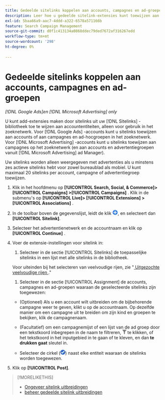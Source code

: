 ```yaml
---
title: Gedeelde sitelinks koppelen aan accounts, campagnes en ad-groepen
description: Leer hoe u gedeelde sitelink-extensies kunt toewijzen aan accounts, campagnes en advertentiegroepen.
exl-id: 5baa66a9-aac7-4ddd-a322-6578a571166b
feature: Search Campaign Management
source-git-commit: d0f1c413134a0868ddec79ded7672af316267edd
workflow-type: tm+mt
source-wordcount: '298'
ht-degree: 0%

---
```


# Gedeelde sitelinks koppelen aan accounts, campagnes en ad-groepen

*[!DNL Google Ads]en [!DNL Microsoft Advertising] only*

U kunt add-extensies maken door sitelinks uit uw [!DNL Sitelinks] -bibliotheek toe te wijzen aan accountentiteiten, alleen voor gebruik in het zoeknetwerk. Voor [!DNL Google Ads] -accounts kunt u sitelinks toewijzen aan accounts of aan campagnes en ad-hocgroepen in het zoeknetwerk. Voor [!DNL Microsoft Advertising] -accounts kunt u sitelinks toewijzen aan campagnes op het zoeknetwerk (en aan accounts en advertentiegroepen vanuit [!DNL Microsoft Advertising] ad Manager).

Uw sitelinks worden alleen weergegeven met advertenties als u minstens zes actieve sitelinks hebt voor zowel bureaublad als mobiel. U kunt maximaal 20 sitelinks per account, campagne of advertentiegroep toewijzen.

1. Klik in het hoofdmenu op **[!UICONTROL Search, Social, & Commerce]> [!UICONTROL Campaigns] >[!UICONTROL Campaigns]** . Klik in de submenu&#39;s op **[!UICONTROL Live]> [!UICONTROL Extensions] >[!UICONTROL Associations]** .

1. In de toolbar boven de gegevenslijst, leidt de klik ![ ](/help/search-social-commerce/assets/add.png " tot "), en selecteert dan **[!UICONTROL Sitelink]**.

1. Selecteer het advertentienetwerk en de accountnaam en klik op **[!UICONTROL Continue]** .

1. Voer de extensie-instellingen voor sitelink in:

   1. Selecteer in de sectie [!UICONTROL Sitelinks] de toepasselijke sitelinks in een lijst met alle sitelinks in de bibliotheek.

   Voor uiteinden bij het selecteren van veelvoudige rijen, zie &quot;[ Uitgezochte veelvoudige rijen ](/help/search-social-commerce/common-tasks/navigation-editing-selection/multiple-rows-select.md).&quot;

   1. Selecteer in de sectie [!UICONTROL Assignment] de accounts, campagnes en ad-groepen waaraan de geselecteerde sitelinks zijn toegewezen:

   * (Optioneel) Als u een account wilt uitbreiden om de bijbehorende campagne weer te geven, klikt u op de accountnaam. Op dezelfde manier om een campagne uit te breiden om zijn kind en groepen te bekijken, klik de campagnenaam.

   * (Facultatief) om een campagnemijst of een lijst van de ad groep door een tekstkoord inbegrepen in de naam te filtreren, ![&#128279;](/help/search-social-commerce/assets/filter.png " Filter ") te klikken, of het tekstkoord in het inputgebied in te gaan of te kleven, en dan **te drukken gaat** sleutel in.

   * Selecteer de cirkel (![ Uitgezochte ](/help/search-social-commerce/assets/include.png " ")) naast elke entiteit waaraan de sitelinks worden toegewezen.

1. Klik op **[!UICONTROL Post]**.

>[!MORELIKETHIS]
>
>* [ Ongeveer sitelink uitbreidingen ](sitelink-extension-about.md)
>* [ beheer gedeelde sitelink uitbreidingen ](sitelink-extension-manage.md)
